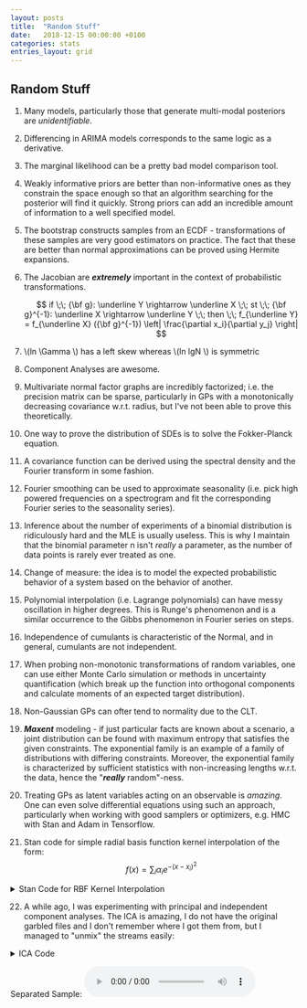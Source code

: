 ```yaml
---
layout: posts
title:  "Random Stuff"
date:   2018-12-15 00:00:00 +0100
categories: stats
entries_layout: grid
---
```


## Random Stuff

 1. Many models, particularly those that generate multi-modal posteriors are _unidentifiable_.

 2. Differencing in ARIMA models corresponds to the same logic as a derivative.

 3. The marginal likelihood can be a pretty bad model comparison tool.

 4. Weakly informative priors are better than non-informative ones as they constrain the space enough so that an algorithm searching for the posterior will find it quickly. Strong priors can add an incredible amount of information to a well specified model.

 5. The bootstrap constructs samples from an ECDF - transformations of these samples are very good estimators on practice. The fact that these are better than normal approximations can be proved using Hermite expansions.

 6. The Jacobian are ***extremely*** important in the context of probabilistic transformations.

	$$ if \;\; {\bf g}: \underline Y \rightarrow \underline X \;\; st \;\; {\bf g}^{-1}: \underline X \rightarrow \underline Y \;\; then \;\; f_{\underline Y} = f_{\underline X} ({\bf g}^{-1}) \left| \frac{\partial x_i}{\partial y_j} \right| $$

 7. \\(ln \Gamma \\) has a left skew whereas \\(ln lgN \\) is symmetric

 8. Component Analyses are awesome.

 9. Multivariate normal factor graphs are incredibly factorized; i.e. the precision matrix can be sparse, particularly in GPs with a monotonically decreasing covariance w.r.t. radius, but I've not been able to prove this theoretically.

 10. One way to prove the distribution of SDEs is to solve the Fokker-Planck equation.

 11. A covariance function can be derived using the spectral density and the Fourier transform in some fashion.

 12. Fourier smoothing can be used to approximate seasonality (i.e. pick high powered frequencies on a spectrogram and fit the corresponding Fourier series to the seasonality series).

 13. Inference about the number of experiments of a binomial distribution is ridiculously hard and the MLE is usually useless. This is why I maintain that the binomial parameter n isn't _really_ a parameter, as the number of data points is rarely ever treated as one.

 14. Change of measure: the idea is to model the expected probabilistic behavior of a system based on the behavior of another.

 15. Polynomial interpolation (i.e. Lagrange polynomials) can have messy oscillation in higher degrees. This is Runge's phenomenon and is a similar occurrence to the Gibbs phenomenon in Fourier series on steps.

 16. Independence of cumulants is characteristic of the Normal, and in general, cumulants are not independent.

 17. When probing non-monotonic transformations of random variables, one can use either Monte Carlo simulation or methods in uncertainty quantification (which break up the function into orthogonal components and calculate moments of an expected target distribution).
 
 18. Non-Gaussian GPs can ofter tend to normality due to the CLT.

 19. _**Maxent**_ modeling - if just particular facts are known about a scenario, a joint distribution can be found with maximum entropy that satisfies the given constraints. The exponential family is an example of a family of distributions with differing constraints. Moreover, the exponential family is characterized by sufficient statistics with non-increasing lengths w.r.t. the data, hence the "_**really**_ random"-ness.

 20. Treating GPs as latent variables acting on an observable is _amazing_. One can even solve differential equations using such an approach, particularly when working with good samplers or optimizers, e.g. HMC with Stan and Adam in Tensorflow.
 
 21. Stan code for simple radial basis function kernel interpolation of the form:
 $$f(x) = \sum_i \alpha_i e^{-(x - x_i)^2} $$
 
 <details>
 <summary> Stan Code for RBF Kernel Interpolation </summary>
 
 {%highlight ruby%}
 real s(vector a, vector k, real x){
	return(sum(exp(-square(k - x)) .* a));
 }
 {% endhighlight %}
 
 </details>

 22. A while ago, I was experimenting with principal and independent component analyses. The ICA is amazing, I do not have the original garbled files and I don't remember where I got them from, but I managed to "unmix" the streams easily:

 <details>
 <summary> ICA Code </summary>
 
 {%highlight ruby%}
 
 library(tuneR)
 library(fastICA)
 
 mix1 <- readWave("./mixedX.wav")
 mix2 <- readWave("./mixedY.wav")
 
 wave1 <- mix1@left
 wave2 <- mix2@left
 
 ica <- fastICA(data.frame(x = wave1, y = wave2), 2, method = "R", maxit = 250, tol = 1e-50, verbose = TRUE)
 
 writeWave(Wave(ica$S[,1], samp.rate = 32000, bit = 16, pcm = TRUE), "./seperatedX.wav")
 writeWave(Wave(ica$S[,2], samp.rate = 32000, bit = 16, pcm = TRUE), "./seperatedY.wav")
 
 {% endhighlight %}
 
 </details>

 Separated Sample:
 <audio controls>
   <source src="/audio/sep.wav" type="audio/wav">
   Browser cannot play audio.
 </audio>
